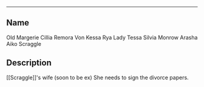 --------------------------------------------------------------------------------
## Name
Old Margerie Cillia Remora Von Kessa Rya Lady Tessa Silvia Monrow Arasha Aiko Scraggle
## Description
[[Scraggle]]'s wife (soon to be ex) She needs to sign the divorce papers.
